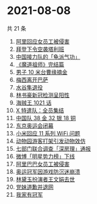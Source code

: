 # 2021-08-08

共 21 条

<!-- BEGIN ZHIHUSEARCH -->
<!-- 最后更新时间 Sun Aug 08 2021 22:09:16 GMT+0800 (China Standard Time) -->
1. [阿里回应女员工被侵害](https://www.zhihu.com/search?q=阿里)
1. [拜登下令空袭塔利班](https://www.zhihu.com/search?q=塔利班)
1. [中国接力队的「龟派气功」](https://www.zhihu.com/search?q=龙珠)
1. [《魔道祖师》完结篇](https://www.zhihu.com/search?q=魔道祖师)
1. [男子 10 米台曹缘摘金](https://www.zhihu.com/search?q=10米跳台)
1. [梅西离开巴萨](https://www.zhihu.com/search?q=梅西离开巴萨)
1. [水谷隼退役](https://www.zhihu.com/search?q=水谷隼)
1. [林书豪新冠检测呈阳性](https://www.zhihu.com/search?q=林书豪)
1. [海贼王 1021 话](https://www.zhihu.com/search?q=海贼王)
1. [X 特遣队：全员集结](https://www.zhihu.com/search?q=x特遣队)
1. [中国队 38 金 32 银 18 铜](https://www.zhihu.com/search?q=中国队金牌)
1. [东京奥运会闭幕](https://www.zhihu.com/search?q=东京奥运会闭幕)
1. [小米回应 11 系列 WiFi 问题](https://www.zhihu.com/search?q=小米11)
1. [动物园游客打架引发动物效仿](https://www.zhihu.com/search?q=北京动物园)
1. [七部门联合调查「深房理」通报](https://www.zhihu.com/search?q=深房理)
1. [微博「明星势力榜」下线](https://www.zhihu.com/search?q=明星势力榜)
1. [阿里巴巴女员工被侵害](https://www.zhihu.com/search?q=阿里)
1. [奥运冠军因游戏防沉迷崩溃](https://www.zhihu.com/search?q=网络游戏)
1. [林黛玉扮演者王文娟去世](https://www.zhihu.com/search?q=王文娟)
1. [党妹道歉并退网](https://www.zhihu.com/search?q=党妹)
1. [我家有冠军](https://www.zhihu.com/search?q=我家有冠军)
<!-- END ZHIHUSEARCH -->
